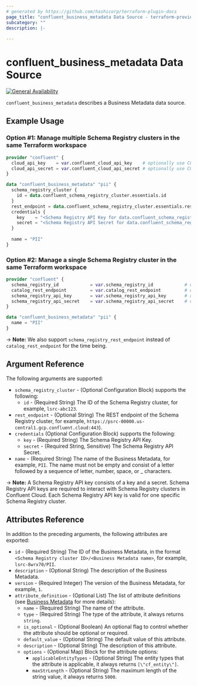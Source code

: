 ```yaml
---
# generated by https://github.com/hashicorp/terraform-plugin-docs
page_title: "confluent_business_metadata Data Source - terraform-provider-confluent"
subcategory: ""
description: |-
   
---
```


# confluent_business_metadata Data Source

[![General Availability](https://img.shields.io/badge/Lifecycle%20Stage-General%20Availability-%2345c6e8)](https://docs.confluent.io/cloud/current/api.html#section/Versioning/API-Lifecycle-Policy)

`confluent_business_metadata` describes a Business Metadata data source.

## Example Usage

### Option #1: Manage multiple Schema Registry clusters in the same Terraform workspace

```terraform
provider "confluent" {
  cloud_api_key    = var.confluent_cloud_api_key    # optionally use CONFLUENT_CLOUD_API_KEY env var
  cloud_api_secret = var.confluent_cloud_api_secret # optionally use CONFLUENT_CLOUD_API_SECRET env var
}

data "confluent_business_metadata" "pii" {
  schema_registry_cluster {
    id = data.confluent_schema_registry_cluster.essentials.id
  }
  rest_endpoint = data.confluent_schema_registry_cluster.essentials.rest_endpoint
  credentials {
    key    = "<Schema Registry API Key for data.confluent_schema_registry_cluster.essentials>"
    secret = "<Schema Registry API Secret for data.confluent_schema_registry_cluster.essentials>"
  }
  
  name = "PII"
}
```

### Option #2: Manage a single Schema Registry cluster in the same Terraform workspace

```terraform
provider "confluent" {
  schema_registry_id            = var.schema_registry_id            # optionally use SCHEMA_REGISTRY_ID env var
  catalog_rest_endpoint         = var.catalog_rest_endpoint         # optionally use CATALOG_REST_ENDPOINT env var
  schema_registry_api_key       = var.schema_registry_api_key       # optionally use SCHEMA_REGISTRY_API_KEY env var
  schema_registry_api_secret    = var.schema_registry_api_secret    # optionally use SCHEMA_REGISTRY_API_SECRET env var
}

data "confluent_business_metadata" "pii" {
  name = "PII"
}
```
-> **Note:** We also support `schema_registry_rest_endpoint` instead of `catalog_rest_endpoint` for the time being.

<!-- schema generated by tfplugindocs -->
## Argument Reference

The following arguments are supported:

- `schema_registry_cluster` - (Optional Configuration Block) supports the following:
    - `id` - (Required String) The ID of the Schema Registry cluster, for example, `lsrc-abc123`.
- `rest_endpoint` - (Optional String) The REST endpoint of the Schema Registry cluster, for example, `https://psrc-00000.us-central1.gcp.confluent.cloud:443`).
- `credentials` (Optional Configuration Block) supports the following:
    - `key` - (Required String) The Schema Registry API Key.
    - `secret` - (Required String, Sensitive) The Schema Registry API Secret.
- `name` - (Required String) The name of the Business Metadata, for example, `PII`. The name must not be empty and consist of a letter followed by a sequence of letter, number, space, or _ characters.

-> **Note:** A Schema Registry API key consists of a key and a secret. Schema Registry API keys are required to interact with Schema Registry clusters in Confluent Cloud. Each Schema Registry API key is valid for one specific Schema Registry cluster.

## Attributes Reference

In addition to the preceding arguments, the following attributes are exported:

- `id` - (Required String) The ID of the Business Metadata, in the format `<Schema Registry cluster ID>/<Business Metadata name>`, for example, `lsrc-8wrx70/PII`.
- `description` - (Optional String) The description of the Business Metadata.
- `version` - (Required Integer) The version of the Business Metadata, for example, `1`.
- `attribute_definition` - (Optional List) The list of attribute definitions (see [Business Metadata](https://docs.confluent.io/cloud/current/stream-governance/stream-catalog.html#business-metadata-for-schemas) for more details):
  - `name` - (Required String) The name of the attribute.
  - `type` - (Required String) The type of the attribute, it always returns `string`.
  - `is_optional` - (Optional Boolean) An optional flag to control whether the attribute should be optional or required.
  - `default_value` - (Optional String) The default value of this attribute.
  - `description` - (Optional String) The description of this attribute.
  - `options` - (Optional Map) Block for the attribute options:
      - `applicableEntityTypes` - (Optional String) The entity types that the attribute is applicable, it always returns `[\"cf_entity\"]`.
      - `maxStrLength` - (Optional String) The maximum length of the string value, it always returns `5000`.
